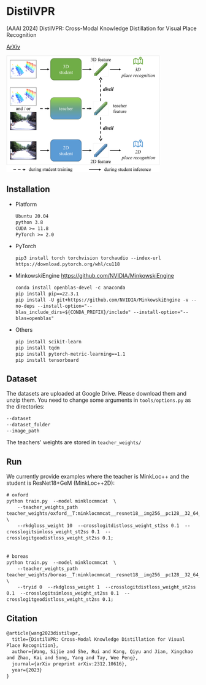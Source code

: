 # DistilVPR

(AAAI 2024) DistilVPR: Cross-Modal Knowledge Distillation for Visual Place Recognition

[ArXiv](https://arxiv.org/abs/2312.10616)

<img src="https://github.com/sijieaaa/DistilVPR/blob/main/teaser.png" width=400>


## Installation

- Platform

  ```
  Ubuntu 20.04
  python 3.8
  CUDA >= 11.8
  PyTorch >= 2.0
  ```

- PyTorch

  ```
  pip3 install torch torchvision torchaudio --index-url https://download.pytorch.org/whl/cu118
  ```

- MinkowskiEngine  https://github.com/NVIDIA/MinkowskiEngine 

  ```
  conda install openblas-devel -c anaconda
  pip install pip==22.3.1
  pip install -U git+https://github.com/NVIDIA/MinkowskiEngine -v --no-deps --install-option="--blas_include_dirs=${CONDA_PREFIX}/include" --install-option="--blas=openblas"
  ```

- Others

  ```
  pip install scikit-learn
  pip install tqdm
  pip install pytorch-metric-learning==1.1
  pip install tensorboard
  ```



## Dataset

The datasets are uploaded at Google Drive. Please download them and unzip them. You need to change some arguments in `tools/options.py` as the directories:

```
--dataset
--dataset_folder
--image_path
```

The teachers' weights are stored in `teacher_weights/`



## Run

We currently provide examples where the teacher is MinkLoc++ and the student is ResNet18+GeM (MinkLoc++2D):

```
# oxford
python train.py  --model minklocmmcat  \
    --teacher_weights_path teacher_weights/oxford__T:minklocmmcat__resnet18__img256__pc128__32_64_64__1_1_1__1__allstgF__b128__trainteacher/models/r1_best_ep57_97.24.pth  \
    --rkdgloss_weight 10  --crosslogitdistloss_weight_st2ss 0.1  --crosslogitsimloss_weight_st2ss 0.1  --crosslogitgeodistloss_weight_st2ss 0.1;


# boreas
python train.py  --model minklocmmcat  \
    --teacher_weights_path teacher_weights/boreas__T:minklocmmcat__resnet18__img256__pc128__32_64_64__1_1_1__1__allstgF__b128__trainteacher/models/r1_best_ep48_93.05.pth  \
    --tryid 0  --rkdgloss_weight 1  --crosslogitdistloss_weight_st2ss 0.1  --crosslogitsimloss_weight_st2ss 0.1  --crosslogitgeodistloss_weight_st2ss 0.1;
```



## Citation

```
@article{wang2023distilvpr,
  title={DistilVPR: Cross-Modal Knowledge Distillation for Visual Place Recognition},
  author={Wang, Sijie and She, Rui and Kang, Qiyu and Jian, Xingchao and Zhao, Kai and Song, Yang and Tay, Wee Peng},
  journal={arXiv preprint arXiv:2312.10616},
  year={2023}
}
```
